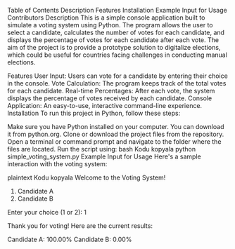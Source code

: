 Table of Contents
Description
Features
Installation
Example Input for Usage
Contributors
Description
This is a simple console application built to simulate a voting system using Python. The program allows the user to select a candidate, calculates the number of votes for each candidate, and displays the percentage of votes for each candidate after each vote. The aim of the project is to provide a prototype solution to digitalize elections, which could be useful for countries facing challenges in conducting manual elections.

Features
User Input: Users can vote for a candidate by entering their choice in the console.
Vote Calculation: The program keeps track of the total votes for each candidate.
Real-time Percentages: After each vote, the system displays the percentage of votes received by each candidate.
Console Application: An easy-to-use, interactive command-line experience.
Installation
To run this project in Python, follow these steps:

Make sure you have Python installed on your computer. You can download it from python.org.
Clone or download the project files from the repository.
Open a terminal or command prompt and navigate to the folder where the files are located.
Run the script using:
bash
Kodu kopyala
python simple_voting_system.py
Example Input for Usage
Here's a sample interaction with the voting system:

plaintext
Kodu kopyala
Welcome to the Voting System!

1. Candidate A
2. Candidate B

Enter your choice (1 or 2): 1

Thank you for voting! Here are the current results:

Candidate A: 100.00%
Candidate B: 0.00%
